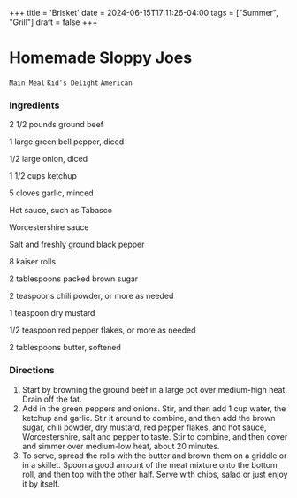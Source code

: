 +++
title = 'Brisket'
date = 2024-06-15T17:11:26-04:00
tags = ["Summer", "Grill"]
draft = false
+++
# Homemade Sloppy Joes

`Main Meal` `Kid’s Delight` `American`

### **Ingredients**

2 1/2 pounds ground beef

1 large green bell pepper, diced

1/2 large onion, diced

1 1/2 cups ketchup

5 cloves garlic, minced

Hot sauce, such as Tabasco

Worcestershire sauce

Salt and freshly ground black pepper

8 kaiser rolls

2 tablespoons packed brown sugar

2 teaspoons chili powder, or more as needed

1 teaspoon dry mustard

1/2 teaspoon red pepper flakes, or more as needed

2 tablespoons butter, softened

### **Directions**

1. Start by browning the ground beef in a large pot over medium-high heat. Drain off the fat.
2. Add in the green peppers and onions. Stir, and then add 1 cup water, the ketchup and garlic. Stir it around to combine, and then add the brown sugar, chili powder, dry mustard, red pepper flakes, and hot sauce, Worcestershire, salt and pepper to taste. Stir to combine, and then cover and simmer over medium-low heat, about 20 minutes. 
3. To serve, spread the rolls with the butter and brown them on a griddle or in a skillet. Spoon a good amount of the meat mixture onto the bottom roll, and then top with the other half. Serve with chips, salad or just enjoy it by itself.

